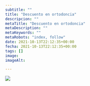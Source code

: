 ```yaml
---
subtitle: ""
title: "Descuento en ortodoncia"
descripcion: ""
metaTitle: "Descuento en ortodoncia"
metaDescription: ""
metaKeywords: ""
metaRobots: "index, follow"
date: 2021-10-13T22:12:35+00:00
fecha: 2021-10-13T22:12:35+00:00
tags: []
image: 
imageAlt: 

---
```



![](https://centredentalbaste.com/wp-content/uploads/2021/10/10-dto-Ortodoncia-Octubre-300x300.jpg)
